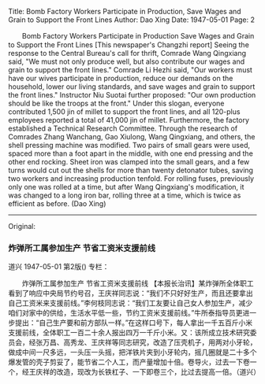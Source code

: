 Title: Bomb Factory Workers Participate in Production, Save Wages and Grain to Support the Front Lines
Author: Dao Xing
Date: 1947-05-01
Page: 2

　　Bomb Factory Workers Participate in Production
    Save Wages and Grain to Support the Front Lines
    [This newspaper's Changzhi report] Seeing the response to the Central Bureau's call for thrift, Comrade Wang Qingxiang said, "We must not only produce well, but also contribute our wages and grain to support the front lines." Comrade Li Hezhi said, "Our workers must have our wives participate in production, reduce our demands on the household, lower our living standards, and save wages and grain to support the front lines." Instructor Niu Suotai further proposed: "Our own production should be like the troops at the front." Under this slogan, everyone contributed 1,500 jin of millet to support the front lines, and all 120-plus employees reported a total of 41,000 jin of millet. Furthermore, the factory established a Technical Research Committee. Through the research of Comrades Zhang Wanchang, Gao Xiulong, Wang Qingxiang, and others, the shell pressing machine was modified. Two pairs of small gears were used, spaced more than a foot apart in the middle, with one end pressing and the other end rocking. Sheet iron was clamped into the small gears, and a few turns would cut out the shells for more than twenty detonator tubes, saving two workers and increasing production tenfold. For rolling fuses, previously only one was rolled at a time, but after Wang Qingxiang's modification, it was changed to a long iron bar, rolling three at a time, which is twice as efficient as before. (Dao Xing)



<hr /> 

Original: 


### 炸弹所工属参加生产  节省工资米支援前线
道兴
1947-05-01
第2版()
专栏：

　　炸弹所工属参加生产
    节省工资米支援前线
    【本报长治讯】某炸弹所全体职工看到了响应中央局节约号召，王庆祥同志说：“我们不只好好生产，而且还要拿出自己工资米来支援前线。”李何枝同志说：“我们工友要让自己女人参加生产，减少咱们对家中的供给，生活水平低一些，节约工资米支援前线。”牛所泰指导员更进一步提出：“自己生产要和前方部队一样。”在这样口号下，每人拿出一千五百斤小米支援前线，全体职工一百二十余人报出四万一千斤小米。又：该所成立技术研究委员会，经张万昌、高秀龙、王庆祥等同志研究，改造了压壳机子，用两对小牙轮，做成中间一尺多远，一头压一头摇，把洋铁片夹到小牙轮内，摇几圈就是二十多个爆发管的壳子剪妥了，能节省二个人工，而产量增加十倍。卷导火，过去一下卷一个，经王庆祥的改造，现改为长铁杠子、一下即卷三个，比过去提高一倍。（道兴）

